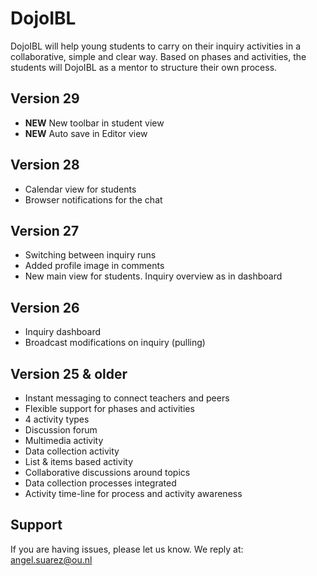 DojoIBL 
========

DojoIBL will help young students to carry on their inquiry activities in a collaborative,
simple and clear way. Based on phases and activities, the students will DojoIBL as a mentor to 
structure their own process.

Version 29
----------
- **NEW** New toolbar in student view
- **NEW** Auto save in Editor view

Version 28
----------
- Calendar view for students
- Browser notifications for the chat

Version 27
----------
- Switching between inquiry runs
- Added profile image in comments
- New main view for students. Inquiry overview as in dashboard

Version 26
----------
- Inquiry dashboard
- Broadcast modifications on inquiry (pulling)

Version 25 & older
------------------
- Instant messaging to connect teachers and peers
- Flexible support for phases and activities
- 4 activity types
 - Discussion forum
 - Multimedia activity
 - Data collection activity
 - List & items based activity
- Collaborative discussions around topics
- Data collection processes integrated
- Activity time-line for process and activity awareness



Support
-------
If you are having issues, please let us know.
We reply at: angel.suarez@ou.nl
